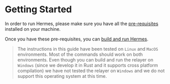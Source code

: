 # Getting Started

In order to run Hermes, please make sure you have all the 
[pre-requisites](./pre_requisites.md) installed on your machine.

Once you have these pre-requisites, you can
[build and run Hermes](./installation.md).

> The instructions in this guide have been tested on `Linux` and `MacOS` 
> environments. Most of the commands should work on both environments. Even 
> though you can build and run the relayer on `Windows` (since we develop it 
> in Rust and it supports cross platform compilation) we have not tested the 
> relayer on `Windows` and we do not support this operating system at this time.